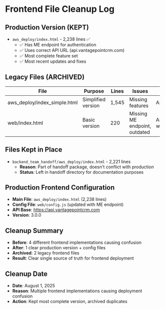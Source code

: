 # Frontend File Cleanup Log

## Production Version (KEPT)
- `aws_deploy/index.html` - 2,238 lines ✅
  - ✅ Has ME endpoint for authentication
  - ✅ Uses correct API URL (api.vantagepointcrm.com)
  - ✅ Most complete feature set
  - ✅ Most recent updates and fixes

## Legacy Files (ARCHIVED)
| File | Purpose | Lines | Issues | Status |
|------|---------|-------|---------|--------|
| aws_deploy/index_simple.html | Simplified version | 1,545 | Missing features | Archived |
| web/index.html | Basic version | 220 | Missing ME endpoint, outdated | Archived as web_basic_index.html |

## Files Kept in Place
- `backend_team_handoff/aws_deploy/index.html` - 2,221 lines
  - **Reason**: Part of handoff package, doesn't conflict with production
  - **Status**: Left in handoff directory for documentation purposes

## Production Frontend Configuration
- **Main File**: `aws_deploy/index.html` (2,238 lines)
- **Config File**: `web/config.js` (updated with ME endpoint)
- **API Base**: https://api.vantagepointcrm.com
- **Version**: 3.0.0

## Cleanup Summary
- **Before**: 4 different frontend implementations causing confusion
- **After**: 1 clear production version + config files
- **Archived**: 2 legacy frontend files
- **Result**: Clear single source of truth for frontend deployment

## Cleanup Date
- **Date**: August 1, 2025
- **Reason**: Multiple frontend implementations causing deployment confusion
- **Action**: Kept most complete version, archived duplicates